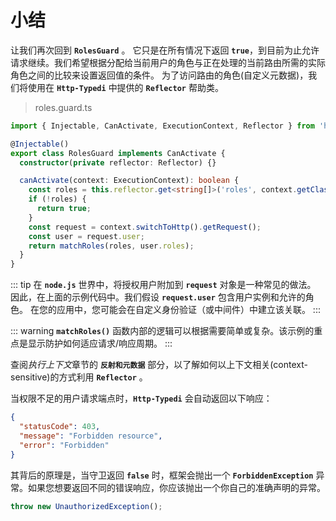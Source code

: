 # 小结

让我们再次回到 **`RolesGuard`** 。 它只是在所有情况下返回 **`true`**，到目前为止允许请求继续。我们希望根据分配给当前用户的角色与正在处理的当前路由所需的实际角色之间的比较来设置返回值的条件。 为了访问路由的角色(自定义元数据)，我们将使用在 **`Http-Typedi`** 中提供的 **`Reflector`** 帮助类。

> roles.guard.ts

```ts
import { Injectable, CanActivate, ExecutionContext, Reflector } from 'http-typedi';

@Injectable()
export class RolesGuard implements CanActivate {
  constructor(private reflector: Reflector) {}

  canActivate(context: ExecutionContext): boolean {
    const roles = this.reflector.get<string[]>('roles', context.getClass(), context.getHandler());
    if (!roles) {
      return true;
    }
    const request = context.switchToHttp().getRequest();
    const user = request.user;
    return matchRoles(roles, user.roles);
  }
}

```

::: tip
在 **`node.js`** 世界中，将授权用户附加到 **`request`** 对象是一种常见的做法。 因此，在上面的示例代码中。我们假设 **`request.user`** 包含用户实例和允许的角色。 在您的应用中，您可能会在自定义身份验证（或中间件）中建立该关联。
:::

::: warning
**`matchRoles()`** 函数内部的逻辑可以根据需要简单或复杂。该示例的重点是显示防护如何适应请求/响应周期。
:::

查阅*执行上下文*章节的 **`反射和元数据`** 部分，以了解如何以上下文相关(context-sensitive)的方式利用 **`Reflector`** 。

当权限不足的用户请求端点时，**`Http-Typedi`** 会自动返回以下响应：


```json
{
  "statusCode": 403,
  "message": "Forbidden resource",
  "error": "Forbidden"
}

```

其背后的原理是，当守卫返回 **`false`** 时，框架会抛出一个 **`ForbiddenException`** 异常。如果您想要返回不同的错误响应，你应该抛出一个你自己的准确声明的异常。


```ts
throw new UnauthorizedException();

```